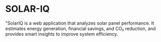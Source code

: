 # SOLAR-IQ
"SolarIQ is a web application that analyzes solar panel performance. It estimates energy generation, financial savings, and CO₂ reduction, and provides smart insights to improve system efficiency.
